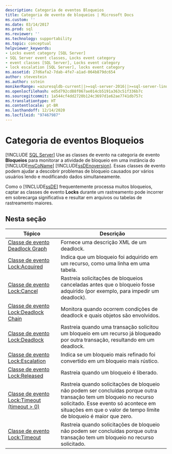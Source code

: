 ```yaml
---
description: Categoria de eventos Bloqueios
title: Categoria de evento de bloqueios | Microsoft Docs
ms.custom: ''
ms.date: 03/14/2017
ms.prod: sql
ms.reviewer: ''
ms.technology: supportability
ms.topic: conceptual
helpviewer_keywords:
- Locks event category [SQL Server]
- SQL Server event classes, Locks event category
- event classes [SQL Server], Locks event category
- lock escalation [SQL Server], locks event category
ms.assetid: 27d6afa2-7dab-4fe7-a1ad-064b879dc654
author: stevestein
ms.author: sstein
monikerRange: =azuresqldb-current||>=sql-server-2016||>=sql-server-linux-2017||=azuresqldb-mi-current
ms.openlocfilehash: ed5d792cd88f067ae014cb5191a363c51f336b7c
ms.sourcegitcommit: 1a544cf4dd2720b124c3697d1e62ae7741db757c
ms.translationtype: HT
ms.contentlocale: pt-BR
ms.lasthandoff: 12/14/2020
ms.locfileid: "97467987"
---
```

# <a name="locks-event-category"></a>Categoria de eventos Bloqueios
 [!INCLUDE [SQL Server](../../includes/applies-to-version/sqlserver.md)]
  Use as classes de evento na categoria de evento **Bloqueios** para monitorar a atividade de bloqueio em uma instância do [!INCLUDE[msCoName](../../includes/msconame-md.md)] [!INCLUDE[ssDEnoversion](../../includes/ssdenoversion-md.md)]. Essas classes de evento podem ajudar a descobrir problemas de bloqueio causados por vários usuários lendo e modificando dados simultaneamente.  
  
 Como o [!INCLUDE[ssDE](../../includes/ssde-md.md)] frequentemente processa muitos bloqueios, captar as classes de evento **Locks** durante um rastreamento pode incorrer em sobrecarga significativa e resultar em arquivos ou tabelas de rastreamento maiores.  
  
## <a name="in-this-section"></a>Nesta seção  
  
|Tópico|Descrição|  
|-----------|-----------------|  
|[Classe de evento Deadlock Graph](../../relational-databases/event-classes/deadlock-graph-event-class.md)|Fornece uma descrição XML de um deadlock.|  
|[Classe de evento Lock:Acquired](../../relational-databases/event-classes/lock-acquired-event-class.md)|Indica que um bloqueio foi adquirido em um recurso, como uma linha em uma tabela.|  
|[Classe de evento Lock:Cancel](../../relational-databases/event-classes/lock-cancel-event-class.md)|Rastreia solicitações de bloqueios canceladas antes que o bloqueio fosse adquirido (por exemplo, para impedir um deadlock).|  
|[Classe de evento Lock:Deadlock Chain](../../relational-databases/event-classes/lock-deadlock-chain-event-class.md)|Monitora quando ocorrem condições de deadlock e quais objetos são envolvidos.|  
|[Classe de evento Lock:Deadlock](../../relational-databases/event-classes/lock-deadlock-event-class.md)|Rastreia quando uma transação solicitou um bloqueio em um recurso já bloqueado por outra transação, resultando em um deadlock.|  
|[Classe de evento Lock:Escalation](../../relational-databases/event-classes/lock-escalation-event-class.md)|Indica se um bloqueio mais refinado foi convertido em um bloqueio mais rústico.|  
|[Classe de evento Lock:Released](../../relational-databases/event-classes/lock-released-event-class.md)|Rastreia quando um bloqueio é liberado.|  
|[Classe de evento Lock:Timeout &#40;timeout &#62; 0&#41;](../../relational-databases/event-classes/lock-timeout-timeout-0-event-class.md)|Rastreia quando solicitações de bloqueio não podem ser concluídas porque outra transação tem um bloqueio no recurso solicitado. Esse evento só acontece em situações em que o valor de tempo limite de bloqueio é maior que zero.|  
|[Classe de evento Lock:Timeout](../../relational-databases/event-classes/lock-timeout-event-class.md)|Rastreia quando solicitações de bloqueio não podem ser concluídas porque outra transação tem um bloqueio no recurso solicitado.|  
  
  
